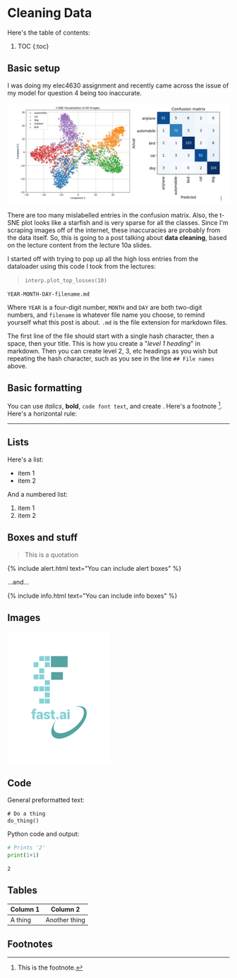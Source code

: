 # Cleaning Data

Here's the table of contents:

1. TOC
{:toc}

## Basic setup

I was doing my elec4630 assignment and recently came across the issue of my model for question 4 being too inaccurate.

![](/Capture.JPG)

There are too many mislabelled entries in the confusion matrix. Also, the t-SNE plot looks like a starfish and is very sparse for all the classes. Since I'm scraping images off of the internet, these inaccuracies are probably from the data itself. So, this is going to a post talking about **data cleaning**, based on the lecture content from the lecture 10a slides.

I started off with trying to pop up all the high loss entries from the dataloader using this code I took from the lectures:
> `interp.plot_top_losses(10)`

`YEAR-MONTH-DAY-filename.md`

Where `YEAR` is a four-digit number, `MONTH` and `DAY` are both two-digit numbers, and `filename` is whatever file name you choose, to remind yourself what this post is about. `.md` is the file extension for markdown files.

The first line of the file should start with a single hash character, then a space, then your title. This is how you create a "*level 1 heading*" in markdown. Then you can create level 2, 3, etc headings as you wish but repeating the hash character, such as you see in the line `## File names` above.

## Basic formatting

You can use *italics*, **bold**, `code font text`, and create . Here's a footnote [^1]. Here's a horizontal rule:

---

## Lists

Here's a list:

- item 1
- item 2

And a numbered list:

1. item 1
1. item 2

## Boxes and stuff

> This is a quotation

{% include alert.html text="You can include alert boxes" %}

...and...

{% include info.html text="You can include info boxes" %}

## Images

![](/images/logo.png "fast.ai's logo")

## Code

General preformatted text:

    # Do a thing
    do_thing()

Python code and output:

```python
# Prints '2'
print(1+1)
```

    2

## Tables

| Column 1 | Column 2 |
|-|-|
| A thing | Another thing |

## Footnotes

[^1]: This is the footnote.

